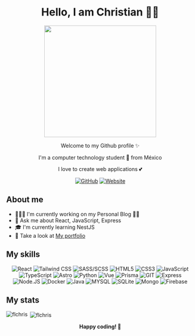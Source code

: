 <img src="https://camo.githubusercontent.com/3e95421342fa70af5fd6d50e59591da8c865e5a76432ab429286ce4d1d49ff8c/68747470733a2f2f63617073756c652d72656e6465722e76657263656c2e6170702f6170693f747970653d776176696e6726636f6c6f723d6772616469656e74266865696768743d3130302673656374696f6e3d686561646572" alt="" />
<h1 align='center'>
  Hello, I am Christian 👨‍💻
</h1>

<div align='center'>
  <image src='./assets/illustration01.png' width='300px' />
  <p>Welcome to my Github profile ✨</p>
  <p>I'm a computer technology student 🚀 from México</p>
  <p>I love to create web applications 💕</p>

  [![GitHub](https://img.shields.io/badge/GitHub-100000?style=for-the-badge&logo=github&logoColor=white)](https://github.com/FLCHRIS)
  [![Website](https://img.shields.io/badge/website-000000?style=for-the-badge&logo=About.me&logoColor=white)](https://fkhris-ts.netlify.app/)

</div>

## About me

- 👨🏻‍💻 I'm currently working on my Personal Blog ✍🏻
- 💬 Ask me about React, JavaScript, Express
- 🎓 I'm currently learning NestJS
- 👀 Take a look at [My portfolio](https://fkhris-ts.netlify.app/)

## My skills

<div align='center'>

![React](https://img.shields.io/badge/React-20232A?style=for-the-badge&logo=react&logoColor=61DAFB)
![Tailwind CSS](https://img.shields.io/badge/Tailwind_CSS-38B2AC?style=for-the-badge&logo=tailwind-css&logoColor=white)
![SASS/SCSS](https://img.shields.io/badge/Sass-CC6699?style=for-the-badge&logo=sass&logoColor=white)
![HTML5](https://img.shields.io/badge/HTML5-E34F26?style=for-the-badge&logo=html5&logoColor=white)
![CSS3](https://img.shields.io/badge/CSS3-1572B6?style=for-the-badge&logo=css3&logoColor=white)
![JavaScript](https://img.shields.io/badge/JavaScript-323330?style=for-the-badge&logo=javascript&logoColor=F7DF1E)
![TypeScript](https://img.shields.io/badge/TypeScript-007ACC?style=for-the-badge&logo=typescript&logoColor=white)
![Astro](https://img.shields.io/badge/Astro-0C1222?style=for-the-badge&logo=astro&logoColor=FDFDFE)
![Python](https://img.shields.io/badge/Python-FFD43B?style=for-the-badge&logo=python&logoColor=blue)
![Vue](https://img.shields.io/badge/Vue%20js-35495E?style=for-the-badge&logo=vuedotjs&logoColor=4FC08D)
![Prisma](https://img.shields.io/badge/Prisma-3982CE?style=for-the-badge&logo=Prisma&logoColor=white)
![GIT](https://img.shields.io/badge/GIT-E44C30?style=for-the-badge&logo=git&logoColor=white)
![Express](https://img.shields.io/badge/Express%20js-000000?style=for-the-badge&logo=express&logoColor=white)
![Node.JS](https://img.shields.io/badge/Node%20js-339933?style=for-the-badge&logo=nodedotjs&logoColor=white)
![Docker](https://img.shields.io/badge/Docker-2CA5E0?style=for-the-badge&logo=docker&logoColor=white)
![Java](https://img.shields.io/badge/java-%23ED8B00.svg?style=for-the-badge&logo=openjdk&logoColor=white)
![MYSQL](https://img.shields.io/badge/MySQL-005C84?style=for-the-badge&logo=mysql&logoColor=white)
![SQLite](https://img.shields.io/badge/Sqlite-003B57?style=for-the-badge&logo=sqlite&logoColor=white)
![Mongo](https://img.shields.io/badge/MongoDB-4EA94B?style=for-the-badge&logo=mongodb&logoColor=white)
![Firebase](https://img.shields.io/badge/firebase-ffca28?style=for-the-badge&logo=firebase&logoColor=black)

</div>

## My stats

<p><img align="left" src="https://github-readme-stats.vercel.app/api/top-langs?username=flchris&show_icons=true&locale=en&layout=compact" alt="flchris" /></p>

<p>&nbsp;<img align="center" src="https://github-readme-stats.vercel.app/api?username=flchris&show_icons=true&locale=en" alt="flchris" /></p>

<p align="center"><b>Happy coding! 👻</b></p>

<img src="https://camo.githubusercontent.com/c27faf5c5f503dae2aadda8171178a26d0b35072e175f8c2dbb98737bc1a7eea/68747470733a2f2f63617073756c652d72656e6465722e76657263656c2e6170702f6170693f747970653d776176696e6726636f6c6f723d6772616469656e74266865696768743d3130302673656374696f6e3d666f6f746572" alt=""/>
